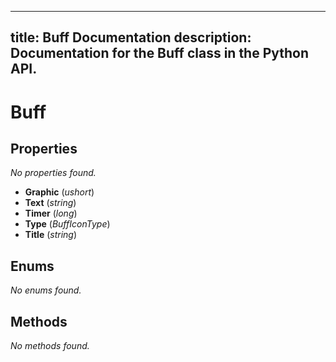 
---
title: Buff Documentation
description: Documentation for the Buff class in the Python API.
---

# Buff  

## Properties
_No properties found._

- **Graphic** (*ushort*)
- **Text** (*string*)
- **Timer** (*long*)
- **Type** (*BuffIconType*)
- **Title** (*string*)

## Enums
_No enums found._

## Methods
_No methods found._
